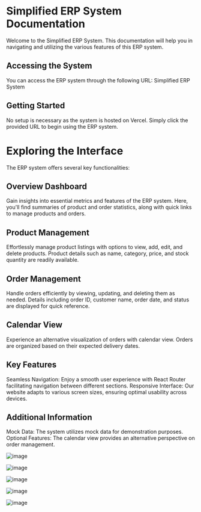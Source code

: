 # Simplified ERP System Documentation
Welcome to the Simplified ERP System. This documentation will help you in navigating and utilizing the various features of this ERP system.

## Accessing the System
You can access the ERP system through the following URL: Simplified ERP System

## Getting Started
No setup is necessary as the system is hosted on Vercel. Simply click the provided URL to begin using the ERP system.

# Exploring the Interface
The ERP system offers several key functionalities:

## Overview Dashboard
Gain insights into essential metrics and features of the ERP system. Here, you'll find summaries of product and order statistics, along with quick links to manage products and orders.

## Product Management
Effortlessly manage product listings with options to view, add, edit, and delete products. Product details such as name, category, price, and stock quantity are readily available.

## Order Management
Handle orders efficiently by viewing, updating, and deleting them as needed. Details including order ID, customer name, order date, and status are displayed for quick reference.

## Calendar View
Experience an alternative visualization of orders with calendar view. Orders are organized based on their expected delivery dates.

## Key Features
Seamless Navigation: Enjoy a smooth user experience with React Router facilitating navigation between different sections.
Responsive Interface: Our website adapts to various screen sizes, ensuring optimal usability across devices.

## Additional Information
Mock Data: The system utilizes mock data for demonstration purposes.
Optional Features: The calendar view provides an alternative perspective on order management.


![image](https://github.com/AnkitaT721/ERP-System-ENTNT/assets/127901974/12ea0e50-1861-415d-9ac5-b4de40118452)

![image](https://github.com/AnkitaT721/ERP-System-ENTNT/assets/127901974/9b2e1099-cebb-46d6-94cf-95345ffd1ad4)

![image](https://github.com/AnkitaT721/ERP-System-ENTNT/assets/127901974/c563c154-295e-4ca3-8b26-8cfca71e504b)

![image](https://github.com/AnkitaT721/ERP-System-ENTNT/assets/127901974/ec6ee0b8-201c-407c-bc34-82ca5869e807)

![image](https://github.com/AnkitaT721/ERP-System-ENTNT/assets/127901974/cd963020-08ff-46d8-81c8-c4f9ed7e7462)
